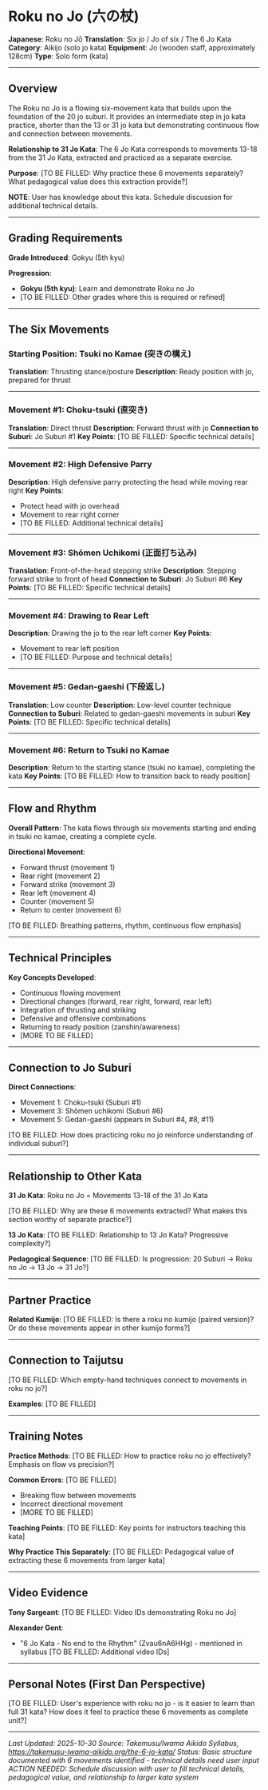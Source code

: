 # Roku no Jo (六の杖)

**Japanese**: Roku no Jō
**Translation**: Six jo / Jo of six / The 6 Jo Kata
**Category**: Aikijo (solo jo kata)
**Equipment**: Jo (wooden staff, approximately 128cm)
**Type**: Solo form (kata)

---

## Overview

The Roku no Jo is a flowing six-movement kata that builds upon the foundation of the 20 jo suburi. It provides an intermediate step in jo kata practice, shorter than the 13 or 31 jo kata but demonstrating continuous flow and connection between movements.

**Relationship to 31 Jo Kata**:
The 6 Jo Kata corresponds to movements 13-18 from the 31 Jo Kata, extracted and practiced as a separate exercise.

**Purpose**:
[TO BE FILLED: Why practice these 6 movements separately? What pedagogical value does this extraction provide?]

**NOTE**: User has knowledge about this kata. Schedule discussion for additional technical details.

---

## Grading Requirements

**Grade Introduced**: Gokyu (5th kyu)

**Progression**:
- **Gokyu (5th kyu)**: Learn and demonstrate Roku no Jo
- [TO BE FILLED: Other grades where this is required or refined]

---

## The Six Movements

### Starting Position: Tsuki no Kamae (突きの構え)
**Translation**: Thrusting stance/posture
**Description**: Ready position with jo, prepared for thrust

---

### Movement #1: Choku-tsuki (直突き)
**Translation**: Direct thrust
**Description**: Forward thrust with jo
**Connection to Suburi**: Jo Suburi #1
**Key Points**: [TO BE FILLED: Specific technical details]

---

### Movement #2: High Defensive Parry
**Description**: High defensive parry protecting the head while moving rear right
**Key Points**:
- Protect head with jo overhead
- Movement to rear right corner
- [TO BE FILLED: Additional technical details]

---

### Movement #3: Shōmen Uchikomi (正面打ち込み)
**Translation**: Front-of-the-head stepping strike
**Description**: Stepping forward strike to front of head
**Connection to Suburi**: Jo Suburi #6
**Key Points**: [TO BE FILLED: Specific technical details]

---

### Movement #4: Drawing to Rear Left
**Description**: Drawing the jo to the rear left corner
**Key Points**:
- Movement to rear left position
- [TO BE FILLED: Purpose and technical details]

---

### Movement #5: Gedan-gaeshi (下段返し)
**Translation**: Low counter
**Description**: Low-level counter technique
**Connection to Suburi**: Related to gedan-gaeshi movements in suburi
**Key Points**: [TO BE FILLED: Specific technical details]

---

### Movement #6: Return to Tsuki no Kamae
**Description**: Return to the starting stance (tsuki no kamae), completing the kata
**Key Points**: [TO BE FILLED: How to transition back to ready position]

---

## Flow and Rhythm

**Overall Pattern**:
The kata flows through six movements starting and ending in tsuki no kamae, creating a complete cycle.

**Directional Movement**:
- Forward thrust (movement 1)
- Rear right (movement 2)
- Forward strike (movement 3)
- Rear left (movement 4)
- Counter (movement 5)
- Return to center (movement 6)

[TO BE FILLED: Breathing patterns, rhythm, continuous flow emphasis]

---

## Technical Principles

**Key Concepts Developed**:
- Continuous flowing movement
- Directional changes (forward, rear right, forward, rear left)
- Integration of thrusting and striking
- Defensive and offensive combinations
- Returning to ready position (zanshin/awareness)
- [MORE TO BE FILLED]

---

## Connection to Jo Suburi

**Direct Connections**:
- Movement 1: Choku-tsuki (Suburi #1)
- Movement 3: Shōmen uchikomi (Suburi #6)
- Movement 5: Gedan-gaeshi (appears in Suburi #4, #8, #11)

[TO BE FILLED: How does practicing roku no jo reinforce understanding of individual suburi?]

---

## Relationship to Other Kata

**31 Jo Kata**:
Roku no Jo = Movements 13-18 of the 31 Jo Kata

[TO BE FILLED: Why are these 6 movements extracted? What makes this section worthy of separate practice?]

**13 Jo Kata**:
[TO BE FILLED: Relationship to 13 Jo Kata? Progressive complexity?]

**Pedagogical Sequence**:
[TO BE FILLED: Is progression: 20 Suburi → Roku no Jo → 13 Jo → 31 Jo?]

---

## Partner Practice

**Related Kumijo**:
[TO BE FILLED: Is there a roku no kumijo (paired version)? Or do these movements appear in other kumijo forms?]

---

## Connection to Taijutsu

[TO BE FILLED: Which empty-hand techniques connect to movements in roku no jo?]

**Examples**:
[TO BE FILLED]

---

## Training Notes

**Practice Methods**:
[TO BE FILLED: How to practice roku no jo effectively? Emphasis on flow vs precision?]

**Common Errors**:
[TO BE FILLED]
- Breaking flow between movements
- Incorrect directional movement
- [MORE TO BE FILLED]

**Teaching Points**:
[TO BE FILLED: Key points for instructors teaching this kata]

**Why Practice This Separately**:
[TO BE FILLED: Pedagogical value of extracting these 6 movements from larger kata]

---

## Video Evidence

**Tony Sargeant**:
[TO BE FILLED: Video IDs demonstrating Roku no Jo]

**Alexander Gent**:
- "6 Jo Kata - No end to the Rhythm" (Zvau6nA6HHg) - mentioned in syllabus
[TO BE FILLED: Additional video IDs]

---

## Personal Notes (First Dan Perspective)

[TO BE FILLED: User's experience with roku no jo - is it easier to learn than full 31 kata? How does it feel to practice these 6 movements as complete unit?]

---

*Last Updated: 2025-10-30*
*Source: Takemusu/Iwama Aikido Syllabus, https://takemusu-iwama-aikido.org/the-6-jo-kata/*
*Status: Basic structure documented with 6 movements identified - technical details need user input*
*ACTION NEEDED: Schedule discussion with user to fill technical details, pedagogical value, and relationship to larger kata system*
